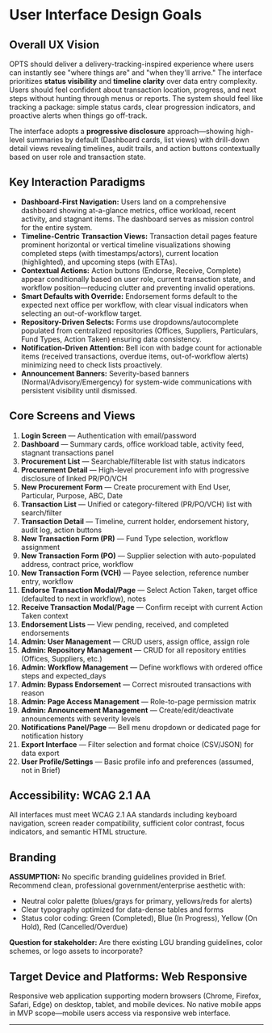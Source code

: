 # User Interface Design Goals

## Overall UX Vision

OPTS should deliver a delivery-tracking-inspired experience where users can instantly see "where things are" and "when they'll arrive." The interface prioritizes **status visibility** and **timeline clarity** over data entry complexity. Users should feel confident about transaction location, progress, and next steps without hunting through menus or reports. The system should feel like tracking a package: simple status cards, clear progression indicators, and proactive alerts when things go off-track.

The interface adopts a **progressive disclosure** approach—showing high-level summaries by default (Dashboard cards, list views) with drill-down detail views revealing timelines, audit trails, and action buttons contextually based on user role and transaction state.

## Key Interaction Paradigms

- **Dashboard-First Navigation:** Users land on a comprehensive dashboard showing at-a-glance metrics, office workload, recent activity, and stagnant items. The dashboard serves as mission control for the entire system.
- **Timeline-Centric Transaction Views:** Transaction detail pages feature prominent horizontal or vertical timeline visualizations showing completed steps (with timestamps/actors), current location (highlighted), and upcoming steps (with ETAs).
- **Contextual Actions:** Action buttons (Endorse, Receive, Complete) appear conditionally based on user role, current transaction state, and workflow position—reducing clutter and preventing invalid operations.
- **Smart Defaults with Override:** Endorsement forms default to the expected next office per workflow, with clear visual indicators when selecting an out-of-workflow target.
- **Repository-Driven Selects:** Forms use dropdowns/autocomplete populated from centralized repositories (Offices, Suppliers, Particulars, Fund Types, Action Taken) ensuring data consistency.
- **Notification-Driven Attention:** Bell icon with badge count for actionable items (received transactions, overdue items, out-of-workflow alerts) minimizing need to check lists proactively.
- **Announcement Banners:** Severity-based banners (Normal/Advisory/Emergency) for system-wide communications with persistent visibility until dismissed.

## Core Screens and Views

1. **Login Screen** — Authentication with email/password
2. **Dashboard** — Summary cards, office workload table, activity feed, stagnant transactions panel
3. **Procurement List** — Searchable/filterable list with status indicators
4. **Procurement Detail** — High-level procurement info with progressive disclosure of linked PR/PO/VCH
5. **New Procurement Form** — Create procurement with End User, Particular, Purpose, ABC, Date
6. **Transaction List** — Unified or category-filtered (PR/PO/VCH) list with search/filter
7. **Transaction Detail** — Timeline, current holder, endorsement history, audit log, action buttons
8. **New Transaction Form (PR)** — Fund Type selection, workflow assignment
9. **New Transaction Form (PO)** — Supplier selection with auto-populated address, contract price, workflow
10. **New Transaction Form (VCH)** — Payee selection, reference number entry, workflow
11. **Endorse Transaction Modal/Page** — Select Action Taken, target office (defaulted to next in workflow), notes
12. **Receive Transaction Modal/Page** — Confirm receipt with current Action Taken context
13. **Endorsement Lists** — View pending, received, and completed endorsements
14. **Admin: User Management** — CRUD users, assign office, assign role
15. **Admin: Repository Management** — CRUD for all repository entities (Offices, Suppliers, etc.)
16. **Admin: Workflow Management** — Define workflows with ordered office steps and expected_days
17. **Admin: Bypass Endorsement** — Correct misrouted transactions with reason
18. **Admin: Page Access Management** — Role-to-page permission matrix
19. **Admin: Announcement Management** — Create/edit/deactivate announcements with severity levels
20. **Notifications Panel/Page** — Bell menu dropdown or dedicated page for notification history
21. **Export Interface** — Filter selection and format choice (CSV/JSON) for data export
22. **User Profile/Settings** — Basic profile info and preferences (assumed, not in Brief)

## Accessibility: WCAG 2.1 AA

All interfaces must meet WCAG 2.1 AA standards including keyboard navigation, screen reader compatibility, sufficient color contrast, focus indicators, and semantic HTML structure.

## Branding

**ASSUMPTION:** No specific branding guidelines provided in Brief. Recommend clean, professional government/enterprise aesthetic with:
- Neutral color palette (blues/grays for primary, yellows/reds for alerts)
- Clear typography optimized for data-dense tables and forms
- Status color coding: Green (Completed), Blue (In Progress), Yellow (On Hold), Red (Cancelled/Overdue)

**Question for stakeholder:** Are there existing LGU branding guidelines, color schemes, or logo assets to incorporate?

## Target Device and Platforms: Web Responsive

Responsive web application supporting modern browsers (Chrome, Firefox, Safari, Edge) on desktop, tablet, and mobile devices. No native mobile apps in MVP scope—mobile users access via responsive web interface.

---
